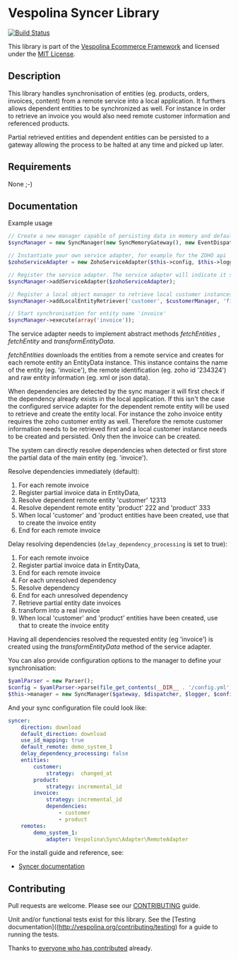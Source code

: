 Vespolina Syncer Library
======================

[![Build Status](https://secure.travis-ci.org/vespolina/syncer.png?branch=master)](http://travis-ci.org/vespolina/syncer)

This library is part of the [Vespolina Ecommerce Framework](http://vespolina.org/)
and licensed under the [MIT License](LICENSE).

## Description

This library handles synchronisation of entities (eg. products, orders, invoices, content) from a remote service into a local application.
It furthers allows dependent entities to be synchronized as well. For instance in order to retrieve an invoice you would also need remote customer information and referenced products.

Partial retrieved entities and dependent entities can be persisted to a gateway allowing the process to be halted at any time and picked up later.

## Requirements

None ;-)

## Documentation

Example usage

```php
// Create a new manager capable of persisting data in memory and default configuration
$syncManager = new SyncManager(new SyncMemoryGateway(), new EventDispatcher(), $this->logger);

// Instantiate your own service adapter, for example for the ZOHO api
$zohoServiceAdapter = new ZohoServiceAdapter($this->config, $this->logger);,

// Register the service adapter. The service adapter will indicate it supports the 'invoice' entity
$syncManager->addServiceAdapter($zohoServiceAdapter);

// Register a local object manager to retrieve local customer instances from the database
$syncManager->addLocalEntityRetriever('customer', $customerManager, 'findById');

// Start synchronisation for entity name 'invoice'
$syncManager->execute(array('invoice'));
```

The service adapter needs to implement abstract methods *fetchEntities* , *fetchEntity* and *transformEntityData*.

*fetchEntities* downloads the entities from a remote service and creates for each remote entity an EntityData instance.
This instance contains the name of the entity (eg. 'invoice'), the remote identification (eg. zoho id '234324') and raw entity information (eg. xml or json data).

When dependencies are detected by the sync manager it will first check if the dependency already exists in the local application.
If this isn't the case the configured service adapter for the dependent remote entity will be used to retrieve and create the entity local.
For instance the zoho invoice entity requires the zoho customer entity as well.
Therefore the remote customer information needs to be retrieved first and a local customer instance needs to be created and persisted. Only then the invoice can be created.

The system can directly resolve dependencies when detected or first store the partial data of the main entity (eg. 'invoice').

Resolve dependencies immediately (default):

1. For each remote invoice
2. Register partial invoice data in EntityData,
3. Resolve dependent remote entity 'customer' 12313
3. Resolve dependent remote entity 'product' 222 and 'product' 333
4. When local 'customer' and 'product entities have been created, use that to create the invoice entity
5. End for each remote invoice

Delay resolving dependencies (`delay_dependency_processing` is set to true):

1. For each remote invoice
2. Register partial invoice data in EntityData,
3. End for each remote invoice
4. For each unresolved dependency
5. Resolve dependency
6. End for each unresolved dependency
7. Retrieve partial entity date invoices
8. transform into a real invoice
9. When local 'customer' and 'product' entities have been created, use that to create the invoice entity

Having all dependencies resolved the requested entity (eg 'invoice') is created using the *transformEntityData* method of the service adapter.

You can also provide configuration options to the manager to define your synchronisation:

```php
$yamlParser = new Parser();
$config = $yamlParser->parse(file_get_contents(__DIR__ . '/config.yml'));
$this->manager = new SyncManager($gateway, $dispatcher, $logger, $config['syncer']);
```

And your sync configuration file could look like:

```yml
syncer:
    direction: download
    default_direction: download
    use_id_mapping: true
    default_remote: demo_system_1
    delay_dependency_processing: false
    entities:
        customer:
            strategy:  changed_at
        product:
            strategy: incremental_id
        invoice:
            strategy: incremental_id
            dependencies:
                - customer
                - product
    remotes:
        demo_system_1:
            adapter: Vespolina\Sync\Adapter\RemoteAdapter
```

For the install guide and reference, see:

* [Syncer documentation](http://docs.vespolina.org/components/syncer.html)

## Contributing

Pull requests are welcome. Please see our
[CONTRIBUTING](http://vespolina.org/contributing/guide)
guide.

Unit and/or functional tests exist for this library. See the
[Testing documentation]((http://vespolina.org/contributing/testing)
for a guide to running the tests.

Thanks to
[everyone who has contributed](https://github.com/vespolina/syncer/contributors) already.

